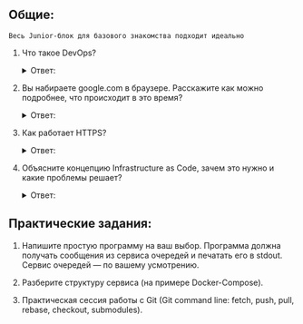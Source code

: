 ## Общие:
`Весь Junior-блок для базового знакомства подходит идеально`

1. Что такое DevOps?
    <details>
      <summary> Ответ: </summary>

    </details>


2. Вы набираете google.com в браузере. Расскажите как можно подробнее, что происходит в это время?
    <details>
      <summary> Ответ: </summary>
      
    </details>


3. Как работает HTTPS?
    <details>
      <summary> Ответ: </summary>

    </details>


4. Объясните концепцию Infrastructure as Code, зачем это нужно и какие проблемы решает?
    <details>
      <summary> Ответ: </summary>

    </details>

## Практические задания:

1. Напишите простую программу на ваш выбор. Программа должна получать сообщения из сервиса очередей и печатать его в stdout. Сервис очередей — по вашему усмотрению.


2. Разберите структуру сервиса (на примере Docker-Compose).


3. Практическая сессия работы с Git (Git command line: fetch, push, pull, rebase, checkout, submodules).
